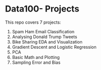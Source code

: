 # Data100- Projects
This repo covers 7 projects:
1. Spam Ham Email Classification
2. Analysing Donald Trump Tweets
3. Bike Sharing EDA and Visualization
4. Gradient Descent and Logistic Regression
5. PCA
6. Basic Math and Plotting
7. Sampling Error and Bias 
